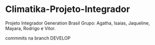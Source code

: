 # Climatika-Projeto-Integrador
Projeto Integrador Generation Brasil Grupo: Agatha, Isaias, Jaqueline, Mayara, Rodrigo e Vitor.


commmits na branch DEVELOP
